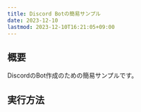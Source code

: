```yaml
---
title: Discord Botの簡易サンプル
date: 2023-12-10
lastmod: 2023-12-10T16:21:05+09:00
---
```


## 概要

DiscordのBot作成のための簡易サンプルです。

## 実行方法
